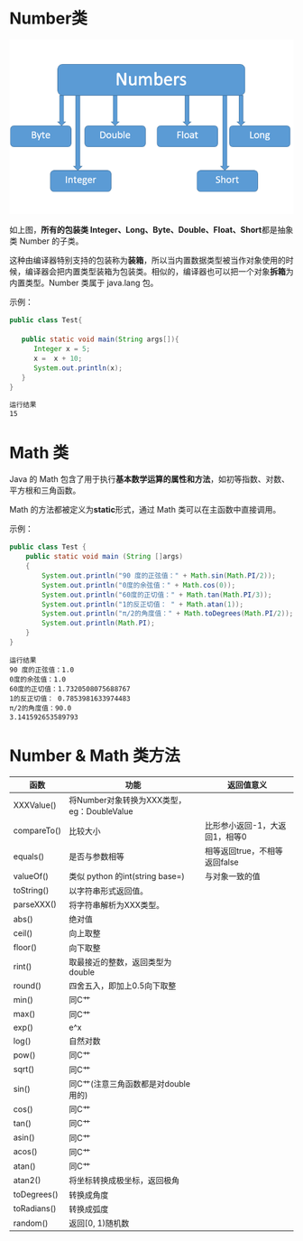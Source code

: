 # Number类
![relation graph](../Source/NumberClass.png)

如上图，**所有的包装类 Integer、Long、Byte、Double、Float、Short**都是抽象类 Number 的子类。

这种由编译器特别支持的包装称为**装箱**，所以当内置数据类型被当作对象使用的时候，编译器会把内置类型装箱为包装类。相似的，编译器也可以把一个对象**拆箱**为内置类型。Number 类属于 java.lang 包。

示例：
```java
public class Test{
 
   public static void main(String args[]){
      Integer x = 5;
      x =  x + 10;
      System.out.println(x); 
   }
}
```
```
运行结果
15
```

# Math 类
Java 的 Math 包含了用于执行**基本数学运算的属性和方法**，如初等指数、对数、平方根和三角函数。

Math 的方法都被定义为**static**形式，通过 Math 类可以在主函数中直接调用。

示例：
```java
public class Test {  
    public static void main (String []args)  
    {  
        System.out.println("90 度的正弦值：" + Math.sin(Math.PI/2));  
        System.out.println("0度的余弦值：" + Math.cos(0));  
        System.out.println("60度的正切值：" + Math.tan(Math.PI/3));  
        System.out.println("1的反正切值： " + Math.atan(1));  
        System.out.println("π/2的角度值：" + Math.toDegrees(Math.PI/2));  
        System.out.println(Math.PI);  
    }  
}
```
```
运行结果
90 度的正弦值：1.0
0度的余弦值：1.0
60度的正切值：1.7320508075688767
1的反正切值： 0.7853981633974483
π/2的角度值：90.0
3.141592653589793
```

# Number & Math 类方法
| 函数 | 功能 | 返回值意义 |
| --- | --- | --- |
| XXXValue() | 将Number对象转换为XXX类型，eg：DoubleValue 
| compareTo() | 比较大小 | 比形参小返回-1，大返回1，相等0 |
| equals() | 是否与参数相等 | 相等返回true，不相等返回false |
| valueOf() | 类似 python 的int(string base=) | 与对象一致的值 |
| toString() | 以字符串形式返回值。
| parseXXX() | 将字符串解析为XXX类型。
| abs() | 绝对值 
| ceil() | 向上取整 
| floor() | 向下取整 
| rint() | 取最接近的整数，返回类型为double 
| round() | 四舍五入，即加上0.5向下取整 
| min() | 同C艹
| max() | 同C艹
| exp() | e^x 
| log() | 自然对数
| pow() | 同C艹
| sqrt() | 同C艹
| sin() | 同C艹(注意三角函数都是对double用的)
| cos() | 同C艹
| tan() | 同C艹
| asin() | 同C艹
| acos() | 同C艹
| atan() | 同C艹
| atan2() | 将坐标转换成极坐标，返回极角
| toDegrees() | 转换成角度
| toRadians() | 转换成弧度
| random() | 返回[0, 1)随机数

